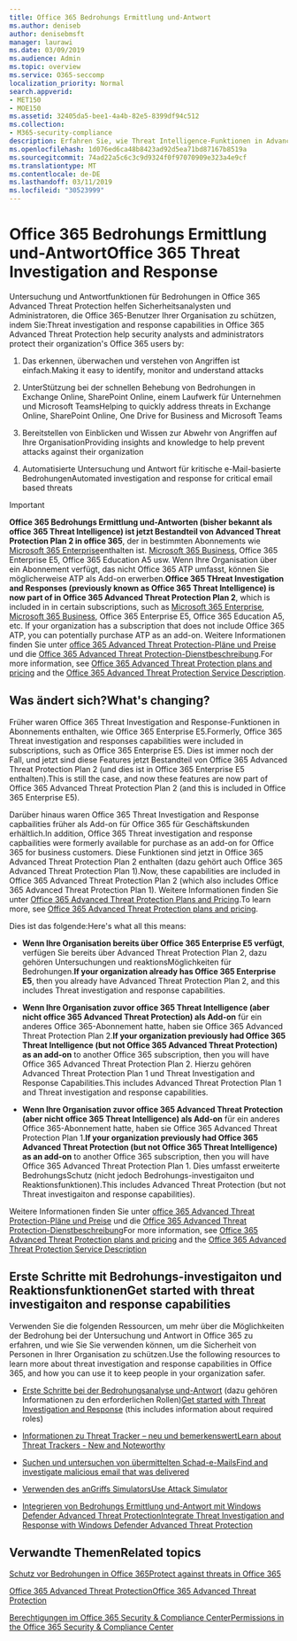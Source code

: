 ```yaml
---
title: Office 365 Bedrohungs Ermittlung und-Antwort
ms.author: deniseb
author: denisebmsft
manager: laurawi
ms.date: 03/09/2019
ms.audience: Admin
ms.topic: overview
ms.service: O365-seccomp
localization_priority: Normal
search.appverid:
- MET150
- MOE150
ms.assetid: 32405da5-bee1-4a4b-82e5-8399df94c512
ms.collection:
- M365-security-compliance
description: Erfahren Sie, wie Threat Intelligence-Funktionen in Advanced Threat Protection Sie bei der Suche nach Bedrohungen für Ihre Organisation unterstützen, auf Schadsoftware, Phishing und andere Angriffe reagieren können, die Office 365 in Ihrem Namen erkannt hat, und nach Bedrohungs Indikatoren suchen.
ms.openlocfilehash: 1d076ed6ca48b8423ad92d5ea71bd87167b8519a
ms.sourcegitcommit: 74ad22a5c6c3c9d9324f0f97070909e323a4e9cf
ms.translationtype: MT
ms.contentlocale: de-DE
ms.lasthandoff: 03/11/2019
ms.locfileid: "30523999"
---
```

# <a name="office-365-threat-investigation-and-response"></a><span data-ttu-id="03210-103">Office 365 Bedrohungs Ermittlung und-Antwort</span><span class="sxs-lookup"><span data-stu-id="03210-103">Office 365 Threat Investigation and Response</span></span>

<span data-ttu-id="03210-104">Untersuchung und Antwortfunktionen für Bedrohungen in Office 365 Advanced Threat Protection helfen Sicherheitsanalysten und Administratoren, die Office 365-Benutzer Ihrer Organisation zu schützen, indem Sie:</span><span class="sxs-lookup"><span data-stu-id="03210-104">Threat investigation and response capabilities in Office 365 Advanced Threat Protection help security analysts and administrators protect their organization's Office 365 users by:</span></span>
  
1. <span data-ttu-id="03210-105">Das erkennen, überwachen und verstehen von Angriffen ist einfach.</span><span class="sxs-lookup"><span data-stu-id="03210-105">Making it easy to identify, monitor and understand attacks</span></span>
    
2. <span data-ttu-id="03210-106">UnterStützung bei der schnellen Behebung von Bedrohungen in Exchange Online, SharePoint Online, einem Laufwerk für Unternehmen und Microsoft Teams</span><span class="sxs-lookup"><span data-stu-id="03210-106">Helping to quickly address threats in Exchange Online, SharePoint Online, One Drive for Business and Microsoft Teams</span></span>
    
3. <span data-ttu-id="03210-107">Bereitstellen von Einblicken und Wissen zur Abwehr von Angriffen auf Ihre Organisation</span><span class="sxs-lookup"><span data-stu-id="03210-107">Providing insights and knowledge to help prevent attacks against their organization</span></span>

4. <span data-ttu-id="03210-108">Automatisierte Untersuchung und Antwort für kritische e-Mail-basierte Bedrohungen</span><span class="sxs-lookup"><span data-stu-id="03210-108">Automated investigation and response for critical email based threats</span></span>
    
> [!IMPORTANT]
> <span data-ttu-id="03210-109">**Office 365 Bedrohungs Ermittlung und-Antworten (bisher bekannt als office 365 Threat Intelligence) ist jetzt Bestandteil von Advanced Threat Protection Plan 2 in office 365**, der in bestimmten Abonnements wie [Microsoft 365 Enterprise](https://www.microsoft.com/microsoft-365/enterprise/home)enthalten ist. [Microsoft 365 Business](https://www.microsoft.com/microsoft-365/business), Office 365 Enterprise E5, Office 365 Education A5 usw. Wenn Ihre Organisation über ein Abonnement verfügt, das nicht Office 365 ATP umfasst, können Sie möglicherweise ATP als Add-on erwerben.</span><span class="sxs-lookup"><span data-stu-id="03210-109">**Office 365 THreat Investigation and Responses (previously known as Office 365 Threat Intelligence) is now part of in Office 365 Advanced Threat Protection Plan 2**, which is included in in certain subscriptions, such as [Microsoft 365 Enterprise](https://www.microsoft.com/microsoft-365/enterprise/home), [Microsoft 365 Business](https://www.microsoft.com/microsoft-365/business), Office 365 Enterprise E5, Office 365 Education A5, etc. If your organization has a subscription that does not include Office 365 ATP, you can potentially purchase ATP as an add-on.</span></span> <span data-ttu-id="03210-110">Weitere Informationen finden Sie unter [office 365 Advanced Threat Protection-Pläne und Preise](https://products.office.com/exchange/advance-threat-protection) und die [Office 365 Advanced Threat Protection-Dienstbeschreibung](https://docs.microsoft.com/en-us/office365/servicedescriptions/office-365-advanced-threat-protection-service-description#whats-new-in-office-365-advanced-threat-protection-atp).</span><span class="sxs-lookup"><span data-stu-id="03210-110">For more information, see [Office 365 Advanced Threat Protection plans and pricing](https://products.office.com/exchange/advance-threat-protection) and the [Office 365 Advanced Threat Protection Service Description](https://docs.microsoft.com/en-us/office365/servicedescriptions/office-365-advanced-threat-protection-service-description#whats-new-in-office-365-advanced-threat-protection-atp).</span></span> 
  
## <a name="whats-changing"></a><span data-ttu-id="03210-111">Was ändert sich?</span><span class="sxs-lookup"><span data-stu-id="03210-111">What's changing?</span></span>

<span data-ttu-id="03210-112">Früher waren Office 365 Threat Investigation and Response-Funktionen in Abonnements enthalten, wie Office 365 Enterprise E5.</span><span class="sxs-lookup"><span data-stu-id="03210-112">Formerly, Office 365 Threat investigation and responses capabilities were included in subscriptions, such as Office 365 Enterprise E5.</span></span> <span data-ttu-id="03210-113">Dies ist immer noch der Fall, und jetzt sind diese Features jetzt Bestandteil von Office 365 Advanced Threat Protection Plan 2 (und dies ist in Office 365 Enterprise E5 enthalten).</span><span class="sxs-lookup"><span data-stu-id="03210-113">This is still the case, and now these features are now part of Office 365 Advanced Threat Protection Plan 2 (and this is included in Office 365 Enterprise E5).</span></span> 

<span data-ttu-id="03210-114">Darüber hinaus waren Office 365 Threat Investigation and Response capbailities früher als Add-on für Office 365 für Geschäftskunden erhältlich.</span><span class="sxs-lookup"><span data-stu-id="03210-114">In addition, Office 365 Threat investigation and response capbailities were formerly available for purchase as an add-on for Office 365 for business customers.</span></span> <span data-ttu-id="03210-115">Diese Funktionen sind jetzt in Office 365 Advanced Threat Protection Plan 2 enthalten (dazu gehört auch Office 365 Advanced Threat Protection Plan 1).</span><span class="sxs-lookup"><span data-stu-id="03210-115">Now, these capabilities are included in Office 365 Advanced Threat Protection Plan 2 (which also includes Office 365 Advanced Threat Protection Plan 1).</span></span> <span data-ttu-id="03210-116">Weitere Informationen finden Sie unter [Office 365 Advanced Threat Protection Plans and Pricing](https://products.office.com/exchange/advance-threat-protection).</span><span class="sxs-lookup"><span data-stu-id="03210-116">To learn more, see [Office 365 Advanced Threat Protection plans and pricing](https://products.office.com/exchange/advance-threat-protection).</span></span>

<span data-ttu-id="03210-117">Dies ist das folgende:</span><span class="sxs-lookup"><span data-stu-id="03210-117">Here's what all this means:</span></span>

- <span data-ttu-id="03210-118">**Wenn Ihre Organisation bereits über Office 365 Enterprise E5 verfügt**, verfügen Sie bereits über Advanced Threat Protection Plan 2, dazu gehören Untersuchungen und reaktionsMöglichkeiten für Bedrohungen.</span><span class="sxs-lookup"><span data-stu-id="03210-118">**If your organization already has Office 365 Enterprise E5**, then you already have Advanced Threat Protection Plan 2, and this includes Threat investigation and response capabilities.</span></span>

- <span data-ttu-id="03210-119">**Wenn Ihre Organisation zuvor office 365 Threat Intelligence (aber nicht office 365 Advanced Threat Protection) als Add-on** für ein anderes Office 365-Abonnement hatte, haben sie Office 365 Advanced Threat Protection Plan 2.</span><span class="sxs-lookup"><span data-stu-id="03210-119">**If your organization previously had Office 365 Threat Intelligence (but not Office 365 Advanced Threat Protection) as an add-on** to another Office 365 subscription, then you will have Office 365 Advanced Threat Protection Plan 2.</span></span> <span data-ttu-id="03210-120">Hierzu gehören Advanced Threat Protection Plan 1 und Threat Investigation and Response Capabilities.</span><span class="sxs-lookup"><span data-stu-id="03210-120">This includes Advanced Threat Protection Plan 1 and Threat investigation and response capabilities.</span></span> 

- <span data-ttu-id="03210-121">**Wenn Ihre Organisation zuvor office 365 Advanced Threat Protection (aber nicht office 365 Threat Intelligence) als Add-on** für ein anderes Office 365-Abonnement hatte, haben sie Office 365 Advanced Threat Protection Plan 1.</span><span class="sxs-lookup"><span data-stu-id="03210-121">**If your organization previously had Office 365 Advanced Threat Protection (but not Office 365 Threat Intelligence) as an add-on** to another Office 365 subscription, then you will have Office 365 Advanced Threat Protection Plan 1.</span></span> <span data-ttu-id="03210-122">Dies umfasst erweiterte BedrohungsSchutz (nicht jedoch Bedrohungs-investigaiton und Reaktionsfunktionen).</span><span class="sxs-lookup"><span data-stu-id="03210-122">This includes Advanced Threat Protection (but not Threat investigaiton and response capabilities).</span></span>

<span data-ttu-id="03210-123">Weitere Informationen finden Sie unter [office 365 Advanced Threat Protection-Pläne und Preise](https://products.office.com/exchange/advance-threat-protection) und die [Office 365 Advanced Threat Protection-Dienstbeschreibung](https://docs.microsoft.com/en-us/office365/servicedescriptions/office-365-advanced-threat-protection-service-description#whats-new-in-office-365-advanced-threat-protection-atp)</span><span class="sxs-lookup"><span data-stu-id="03210-123">For more information, see [Office 365 Advanced Threat Protection plans and pricing](https://products.office.com/exchange/advance-threat-protection) and the [Office 365 Advanced Threat Protection Service Description](https://docs.microsoft.com/en-us/office365/servicedescriptions/office-365-advanced-threat-protection-service-description#whats-new-in-office-365-advanced-threat-protection-atp)</span></span>

## <a name="get-started-with-threat-investigaiton-and-response-capabilities"></a><span data-ttu-id="03210-124">Erste Schritte mit Bedrohungs-investigaiton und Reaktionsfunktionen</span><span class="sxs-lookup"><span data-stu-id="03210-124">Get started with threat investigaiton and response capabilities</span></span>

<span data-ttu-id="03210-125">Verwenden Sie die folgenden Ressourcen, um mehr über die Möglichkeiten der Bedrohung bei der Untersuchung und Antwort in Office 365 zu erfahren, und wie Sie Sie verwenden können, um die Sicherheit von Personen in Ihrer Organisation zu schützen.</span><span class="sxs-lookup"><span data-stu-id="03210-125">Use the following resources to learn more about threat investigation and response capabilities in Office 365, and how you can use it to keep people in your organization safer.</span></span>
  
- <span data-ttu-id="03210-126">[Erste Schritte bei der Bedrohungsanalyse und-Antwort](get-started-with-ti.md) (dazu gehören Informationen zu den erforderlichen Rollen)</span><span class="sxs-lookup"><span data-stu-id="03210-126">[Get started with Threat Investigation and Response](get-started-with-ti.md) (this includes information about required roles)</span></span> 
    
- [<span data-ttu-id="03210-127">Informationen zu Threat Tracker – neu und bemerkenswert</span><span class="sxs-lookup"><span data-stu-id="03210-127">Learn about Threat Trackers - New and Noteworthy</span></span>](threat-trackers.md)
    
- [<span data-ttu-id="03210-128">Suchen und untersuchen von übermittelten Schad-e-Mails</span><span class="sxs-lookup"><span data-stu-id="03210-128">Find and investigate malicious email that was delivered</span></span>](investigate-malicious-email-that-was-delivered.md)
    
- [<span data-ttu-id="03210-129">Verwenden des anGriffs Simulators</span><span class="sxs-lookup"><span data-stu-id="03210-129">Use Attack Simulator</span></span>](attack-simulator.md)
    
- [<span data-ttu-id="03210-130">Integrieren von Bedrohungs Ermittlung und-Antwort mit Windows Defender Advanced Threat Protection</span><span class="sxs-lookup"><span data-stu-id="03210-130">Integrate Threat Investigation and Response with Windows Defender Advanced Threat Protection</span></span>](integrate-office-365-ti-with-wdatp.md)
    
## <a name="related-topics"></a><span data-ttu-id="03210-131">Verwandte Themen</span><span class="sxs-lookup"><span data-stu-id="03210-131">Related topics</span></span>

[<span data-ttu-id="03210-132">Schutz vor Bedrohungen in Office 365</span><span class="sxs-lookup"><span data-stu-id="03210-132">Protect against threats in Office 365</span></span>](protect-against-threats.md)
  
[<span data-ttu-id="03210-133">Office 365 Advanced Threat Protection</span><span class="sxs-lookup"><span data-stu-id="03210-133">Office 365 Advanced Threat Protection</span></span>](office-365-atp.md)
  
[<span data-ttu-id="03210-134">Berechtigungen im Office 365 Security &amp; Compliance Center</span><span class="sxs-lookup"><span data-stu-id="03210-134">Permissions in the Office 365 Security &amp; Compliance Center</span></span>](permissions-in-the-security-and-compliance-center.md)
 